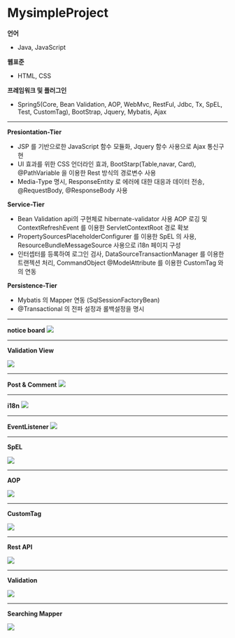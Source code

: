 # MysimpleProject

**언어** 
  * Java, JavaScript


**웹표준** 
  * HTML, CSS
  
**프레임워크 및 플러그인** 
  * Spring5(Core, Bean Validation, AOP, WebMvc, RestFul, Jdbc, Tx, SpEL, Test, CustomTag), BootStrap, Jquery, Mybatis, Ajax

<hr>

**Presiontation-Tier**
  * JSP 를 기반으로한 JavaScript 함수 모듈화, Jquery 함수 사용으로 Ajax 통신구현
  * UI 효과를 위한 CSS 언더라인 효과, BootStarp(Table,navar, Card), @PathVariable 을 이용한 Rest 방식의 경로변수 사용
  * Media-Type 명시, ResponseEntity 로 에러에 대한 대응과 데이터 전송, @RequestBody, @ResponseBody 사용

**Service-Tier**
  * Bean Validation api의 구현체로 hibernate-validator 사용 AOP 로깅 및 ContextRefreshEvent 를 이용한 ServletContextRoot 경로 확보
  * PropertySourcesPlaceholderConfigurer 를 이용한 SpEL 의 사용, ResourceBundleMessageSource 사용으로 i18n 페이지 구성
  * 인터셉터를 등록하여 로그인 검사, DataSourceTransactionManager 를 이용한 트랜젝션 처리, CommandObject @ModelAttribute 를 이용한 CustomTag 와의 연동

**Persistence-Tier**
* Mybatis 의 Mapper 연동 (SqlSessionFactoryBean)
* @Transactional 의 전파 설정과 롤백설정을 명시

<hr>

**notice board**
![](https://github.com/soominJung0413/MysimpleProject/blob/master/src/main/resources/Image/msg4.png)

<hr>

**Validation View**

![](https://github.com/soominJung0413/MysimpleProject/blob/master/src/main/resources/Image/msg0.PNG)

<hr>

**Post & Comment**
![](https://github.com/soominJung0413/MysimpleProject/blob/master/src/main/resources/Image/msg3.PNG)

<hr>

**i18n** 
![](https://github.com/soominJung0413/MysimpleProject/blob/master/src/main/resources/Image/msg1.PNG)

<hr>

**EventListener**
![](https://github.com/soominJung0413/MysimpleProject/blob/master/src/main/resources/Image/msgEvent.PNG)

<hr>

**SpEL**

![](https://github.com/soominJung0413/MysimpleProject/blob/master/src/main/resources/Image/msgSpEL.PNG)

<hr>

**AOP**

![](https://github.com/soominJung0413/MysimpleProject/blob/master/src/main/resources/Image/msgaop.PNG)

<hr>

**CustomTag**

![](https://github.com/soominJung0413/MysimpleProject/blob/master/src/main/resources/Image/msgi18nValidation.PNG)

<hr>

**Rest API**

![](https://github.com/soominJung0413/MysimpleProject/blob/master/src/main/resources/Image/msgrest.PNG)

<hr>

**Validation**

![](https://github.com/soominJung0413/MysimpleProject/blob/master/src/main/resources/Image/msgValidation.PNG)

<hr>

**Searching Mapper**

![](https://github.com/soominJung0413/MysimpleProject/blob/master/src/main/resources/Image/MapperSearch.PNG)
